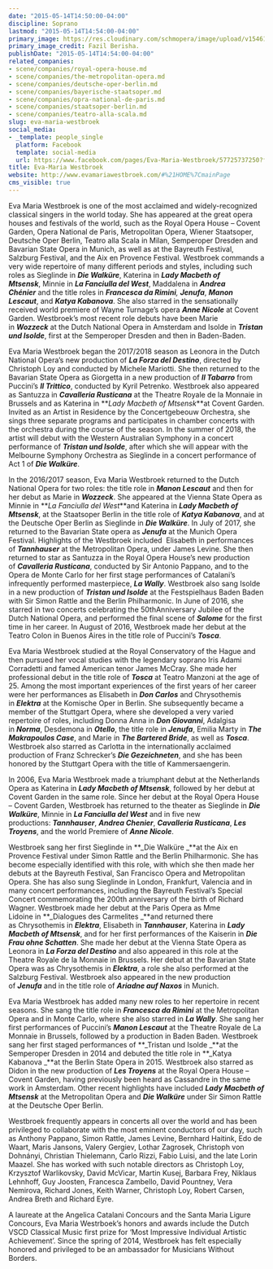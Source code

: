 ```yaml
---
date: "2015-05-14T14:50:00-04:00"
discipline: Soprano
lastmod: "2015-05-14T14:54:00-04:00"
primary_image: https://res.cloudinary.com/schmopera/image/upload/v1546184809/media/2018/12/Eva2-pc-FazilBerisha.jpg
primary_image_credit: Fazil Berisha.
publishDate: "2015-05-14T14:54:00-04:00"
related_companies:
- scene/companies/royal-opera-house.md
- scene/companies/the-metropolitan-opera.md
- scene/companies/deutsche-oper-berlin.md
- scene/companies/bayerische-staatsoper.md
- scene/companies/opra-national-de-paris.md
- scene/companies/staatsoper-berlin.md
- scene/companies/teatro-alla-scala.md
slug: eva-maria-westbroek
social_media:
- _template: people_single
  platform: Facebook
  template: social-media
  url: https://www.facebook.com/pages/Eva-Maria-Westbroek/57725737250?fref=ts
title: Eva-Maria Westbroek
website: http://www.evamariawestbroek.com/#%21HOME%7CmainPage
cms_visible: true
---
```

Eva Maria Westbroek is one of the most acclaimed and widely-recognized classical singers in the world today. She has appeared at the great opera houses and festivals of the world, such as the Royal Opera House – Covent Garden, Opera National de Paris, Metropolitan Opera, Wiener Staatsoper, Deutsche Oper Berlin, Teatro alla Scala in Milan, Semperoper Dresden and Bavarian State Opera in Munich, as well as at the Bayreuth Festival, Salzburg Festival, and the Aix en Provence Festival. Westbroek commands a very wide repertoire of many different periods and styles, including such roles as Sieglinde in **_Die Walküre_**, Katerina in **_Lady Macbeth of Mtsensk_**, Minnie in **_La Fanciulla del West_**, Maddalena in **_Andrea Chénier_** and the title roles in **_Francesca da Rimini_**_,_ **_Jenufa_**, **_Manon Lescaut_**, and **_Katya Kabanova_**. She also starred in the sensationally received world premiere of Wayne Turnage’s opera **_Anne Nicole_** at Covent Garden. Westbroek’s most recent role debuts have been Marie in **_Wozzeck_** at the Dutch National Opera in Amsterdam and Isolde in **_Tristan und Isolde_**, first at the Semperoper Dresden and then in Baden-Baden.

Eva Maria Westbroek began the 2017/2018 season as Leonora in the Dutch National Opera’s new production of **_La Forza del Destino_**, directed by Christoph Loy and conducted by Michele Mariotti. She then returned to the Bavarian State Opera as Giorgetta in a new production of **_Il Tabarro_** from Puccini’s **_Il Trittico_**, conducted by Kyril Petrenko. Westbroek also appeared as Santuzza in **_Cavalleria Rusticana_** at the Theatre Royale de la Monnaie in Brussels and as Katerina in **_Lady Macbeth of Mtsensk_**at Covent Garden. Invited as an Artist in Residence by the Concertgebeouw Orchestra, she sings three separate programs and participates in chamber concerts with the orchestra during the course of the season. In the summer of 2018, the artist will debut with the Western Australian Symphony in a concert performance of **_Tristan und Isolde_**, after which she will appear with the Melbourne Symphony Orchestra as Sieglinde in a concert performance of Act 1 of **_Die Walküre_**.

In the 2016/2017 season, Eva Maria Westbroek returned to the Dutch National Opera for two roles: the title role in **_Manon Lescaut_** and then for her debut as Marie in **_Wozzeck_**. She appeared at the Vienna State Opera as Minnie in **_La Fanciulla del West_**and Katerina in **_Lady Macbeth of Mtsensk_**, at the Staatsoper Berlin in the title role of **_Katya Kabanova_**, and at the Deutsche Oper Berlin as Sieglinde in **_Die Walküre_**. In July of 2017, she returned to the Bavarian State opera as **_Jenufa_** at the Munich Opera Festival. Highlights of the Westbroek included  Elisabeth in performances of **_Tannhauser_** at the Metropolitan Opera, under James Levine. She then returned to star as Santuzza in the Royal Opera House’s new production of **_Cavalleria Rusticana_**, conducted by Sir Antonio Pappano, and to the Opera de Monte Carlo for her first stage performances of Catalani’s infrequently performed masterpiece, **_La Wally_**. Westbroek also sang Isolde in a new production of **_Tristan und Isolde_** at the Festspielhaus Baden Baden with Sir Simon Rattle and the Berlin Philharmonic. In June of 2016, she starred in two concerts celebrating the 50thAnniversary Jubilee of the Dutch National Opera, and performed the final scene of **_Salome_** for the first time in her career. In August of 2016, Westbroek made her debut at the Teatro Colon in Buenos Aires in the title role of Puccini’s **_Tosca_**.

Eva Maria Westbroek studied at the Royal Conservatory of the Hague and then pursued her vocal studies with the legendary soprano Iris Adami Corradetti and famed American tenor James McCray. She made her professional debut in the title role of **_Tosca_** at Teatro Manzoni at the age of 25. Among the most important experiences of the first years of her career were her performances as Elisabeth in **_Don Carlos_** and Chrysothemis in **_Elektra_** at the Komische Oper in Berlin. She subsequently became a member of the Stuttgart Opera, where she developed a very varied repertoire of roles, including Donna Anna in **_Don Giovanni_**, Adalgisa in **_Norma_**, Desdemona in **_Otello_**, the title role in **_Jenufa_**, Emilia Marty in **_The Makrapoulos Case_**, and Marie in **_The Bartered Bride_**, as well as **_Tosca_**. Westbroek also starred as Carlotta in the internationally acclaimed production of Franz Schrecker’s **_Die Gezeichneten_**, and she has been honored by the Stuttgart Opera with the title of Kammersaengerin.

In 2006, Eva Maria Westbroek made a triumphant debut at the Netherlands Opera as Katerina in **_Lady Macbeth of Mtsensk_**, followed by her debut at Covent Garden in the same role. Since her debut at the Royal Opera House – Covent Garden, Westbroek has returned to the theater as Sieglinde in **_Die Walküre_**, Minnie in **_La Fanciulla del West_** and in five new productions: **_Tannhauser_**, **_Andrea Chenier_**, **_Cavalleria Rusticana_**, **_Les Troyens_**, and the world Premiere of **_Anne Nicole_**.

Westbroek sang her first Sieglinde in **_Die Walküre _**at the Aix en Provence Festival under Simon Rattle and the Berlin Philharmonic. She has become especially identified with this role, with which she then made her debuts at the Bayreuth Festival, San Francisco Opera and Metropolitan Opera. She has also sung Sieglinde in London, Frankfurt, Valencia and in many concert performances, including the Bayreuth Festival’s Special Concert commemorating the 200th anniversary of the birth of Richard Wagner. Westbroek made her debut at the Paris Opera as Mme Lidoine in **_Dialogues des Carmelites _**and returned there as Chrysothemis in **_Elektra_**, Elisabeth in **_Tannhauser_**, Katerina in **_Lady Macbeth of Mtsensk_**, and for her first performances of the Kaiserin in **_Die Frau ohne Schatten_**. She made her debut at the Vienna State Opera as Leonora in **_La Forza del Destino_** and also appeared in this role at the Theatre Royale de la Monnaie in Brussels. Her debut at the Bavarian State Opera was as Chrysothemis in **_Elektra_**, a role she also performed at the Salzburg Festival. Westbroek also appeared in the new production of **_Jenufa_** and in the title role of **_Ariadne auf Naxos_** in Munich.

Eva Maria Westbroek has added many new roles to her repertoire in recent seasons. She sang the title role in **_Francesca da Rimini_** at the Metropolitan Opera and in Monte Carlo, where she also starred in **_La Wally_**. She sang her first performances of Puccini’s **_Manon Lescaut_** at the Theatre Royale de La Monnaie in Brussels, followed by a production in Baden Baden. Westbroek sang her first staged performances of **_Tristan und Isolde _**at the Semperoper Dresden in 2014 and debuted the title role in **_Katya Kabanova _**at the Berlin State Opera in 2015. Westbroek also starred as Didon in the new production of **_Les Troyens_** at the Royal Opera House – Covent Garden, having previously been heard as Cassandre in the same work in Amsterdam. Other recent highlights have included **_Lady Macbeth of Mtsensk_** at the Metropolitan Opera and **_Die Walküre_** under Sir Simon Rattle at the Deutsche Oper Berlin.

Westbroek frequently appears in concerts all over the world and has been privileged to collaborate with the most eminent conductors of our day, such as Anthony Pappano, Simon Rattle, James Levine, Bernhard Haitink, Edo de Waart, Maris Jansons, Valery Gergiev, Lothar Zagrosek, Christoph von Dohnányi, Christian Thielemann, Carlo Rizzi, Fabio Luisi, and the late Lorin Maazel. She has worked with such notable directors as Christoph Loy, Krzysztof Warlikovsky, David McVicar, Martin Kusej, Barbara Frey, Niklaus Lehnhoff, Guy Joosten, Francesca Zambello, David Pountney, Vera Nemirova, Richard Jones, Keith Warner, Christoph Loy, Robert Carsen, Andrea Breth and Richard Eyre.

A laureate at the Angelica Catalani Concours and the Santa Maria Ligure Concours, Eva Maria Westrboek’s honors and awards include the Dutch VSCD Classical Music first prize for ‘Most Impressive Individual Artistic Achievement’. Since the spring of 2014, Westbroek has felt especially honored and privileged to be an ambassador for Musicians Without Borders.